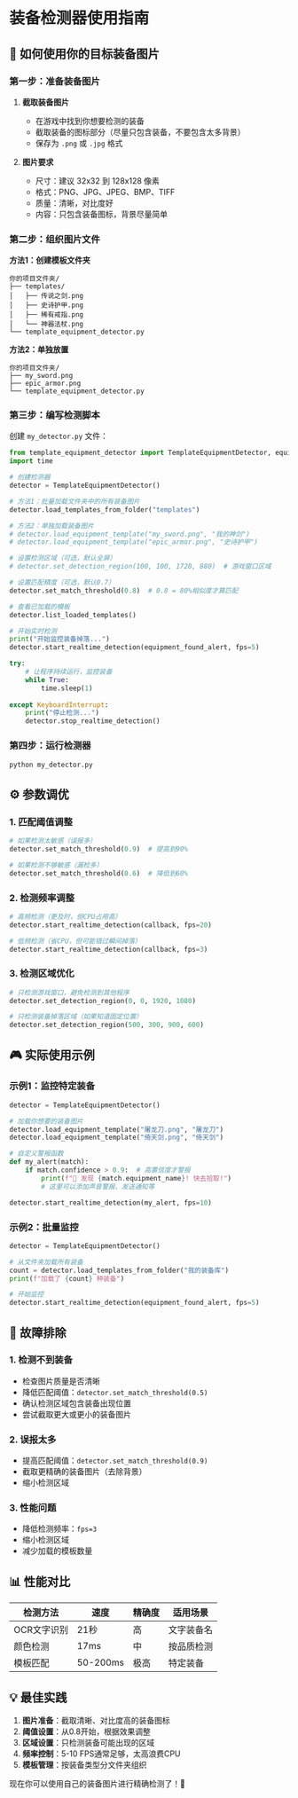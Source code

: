 # 装备检测器使用指南

## 🎯 如何使用你的目标装备图片

### 第一步：准备装备图片

1. **截取装备图片**
   - 在游戏中找到你想要检测的装备
   - 截取装备的图标部分（尽量只包含装备，不要包含太多背景）
   - 保存为 `.png` 或 `.jpg` 格式

2. **图片要求**
   - 尺寸：建议 32x32 到 128x128 像素
   - 格式：PNG、JPG、JPEG、BMP、TIFF
   - 质量：清晰，对比度好
   - 内容：只包含装备图标，背景尽量简单

### 第二步：组织图片文件

**方法1：创建模板文件夹**
```
你的项目文件夹/
├── templates/
│   ├── 传说之剑.png
│   ├── 史诗护甲.png
│   ├── 稀有戒指.png
│   └── 神器法杖.png
└── template_equipment_detector.py
```

**方法2：单独放置**
```
你的项目文件夹/
├── my_sword.png
├── epic_armor.png
└── template_equipment_detector.py
```

### 第三步：编写检测脚本

创建 `my_detector.py` 文件：

```python
from template_equipment_detector import TemplateEquipmentDetector, equipment_found_alert
import time

# 创建检测器
detector = TemplateEquipmentDetector()

# 方法1：批量加载文件夹中的所有装备图片
detector.load_templates_from_folder("templates")

# 方法2：单独加载装备图片
# detector.load_equipment_template("my_sword.png", "我的神剑")
# detector.load_equipment_template("epic_armor.png", "史诗护甲")

# 设置检测区域（可选，默认全屏）
# detector.set_detection_region(100, 100, 1720, 880)  # 游戏窗口区域

# 设置匹配精度（可选，默认0.7）
detector.set_match_threshold(0.8)  # 0.8 = 80%相似度才算匹配

# 查看已加载的模板
detector.list_loaded_templates()

# 开始实时检测
print("开始监控装备掉落...")
detector.start_realtime_detection(equipment_found_alert, fps=5)

try:
    # 让程序持续运行，监控装备
    while True:
        time.sleep(1)
        
except KeyboardInterrupt:
    print("停止检测...")
    detector.stop_realtime_detection()
```

### 第四步：运行检测器

```bash
python my_detector.py
```

## ⚙️ 参数调优

### 1. 匹配阈值调整
```python
# 如果检测太敏感（误报多）
detector.set_match_threshold(0.9)  # 提高到90%

# 如果检测不够敏感（漏检多）
detector.set_match_threshold(0.6)  # 降低到60%
```

### 2. 检测频率调整
```python
# 高频检测（更及时，但CPU占用高）
detector.start_realtime_detection(callback, fps=20)

# 低频检测（省CPU，但可能错过瞬间掉落）
detector.start_realtime_detection(callback, fps=3)
```

### 3. 检测区域优化
```python
# 只检测游戏窗口，避免检测到其他程序
detector.set_detection_region(0, 0, 1920, 1080)

# 只检测装备掉落区域（如果知道固定位置）
detector.set_detection_region(500, 300, 900, 600)
```

## 🎮 实际使用示例

### 示例1：监控特定装备
```python
detector = TemplateEquipmentDetector()

# 加载你想要的装备图片
detector.load_equipment_template("屠龙刀.png", "屠龙刀")
detector.load_equipment_template("倚天剑.png", "倚天剑")

# 自定义警报函数
def my_alert(match):
    if match.confidence > 0.9:  # 高置信度才警报
        print(f"🚨 发现 {match.equipment_name}! 快去拾取!")
        # 这里可以添加声音警报、发送通知等

detector.start_realtime_detection(my_alert, fps=10)
```

### 示例2：批量监控
```python
detector = TemplateEquipmentDetector()

# 从文件夹加载所有装备
count = detector.load_templates_from_folder("我的装备库")
print(f"加载了 {count} 种装备")

# 开始监控
detector.start_realtime_detection(equipment_found_alert, fps=5)
```

## 🔧 故障排除

### 1. 检测不到装备
- 检查图片质量是否清晰
- 降低匹配阈值：`detector.set_match_threshold(0.5)`
- 确认检测区域包含装备出现位置
- 尝试截取更大或更小的装备图片

### 2. 误报太多
- 提高匹配阈值：`detector.set_match_threshold(0.9)`
- 截取更精确的装备图片（去除背景）
- 缩小检测区域

### 3. 性能问题
- 降低检测频率：`fps=3`
- 缩小检测区域
- 减少加载的模板数量

## 📊 性能对比

| 检测方法 | 速度 | 精确度 | 适用场景 |
|---------|------|--------|----------|
| OCR文字识别 | 21秒 | 高 | 文字装备名 |
| 颜色检测 | 17ms | 中 | 按品质检测 |
| 模板匹配 | 50-200ms | 极高 | 特定装备 |

## 💡 最佳实践

1. **图片准备**：截取清晰、对比度高的装备图标
2. **阈值设置**：从0.8开始，根据效果调整
3. **区域设置**：只检测装备可能出现的区域
4. **频率控制**：5-10 FPS通常足够，太高浪费CPU
5. **模板管理**：按装备类型分文件夹组织

现在你可以使用自己的装备图片进行精确检测了！🎯
